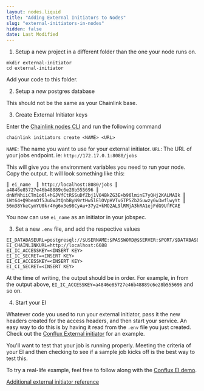 ```yaml
---
layout: nodes.liquid
title: "Adding External Initiators to Nodes"
slug: "external-initiators-in-nodes"
hidden: false
date: Last Modified
---
```

1. Setup a new project in a different folder than the one your node runs on. 

```
mkdir external-initiator
cd external-initiator
```
Add your code to this folder. 

2. Setup a *new* postgres database

This should not be the same as your Chainlink base.

3. Create External Initiator keys

Enter the [Chainlink nodes CLI](https://docs.chain.link/docs/miscellaneous#execute-commands-running-docker) and run the following command
```
chainlink initiators create <NAME> <URL>
```

`NAME`: The name you want to use for your external initiator.
`URL`: The URL of your jobs endpoint. ie: `http://172.17.0.1:8080/jobs`

This will give you the environment variables you need to run your node. Copy the output. It will look something like this:

```
║ ei_name  ║ http://localhost:8080/jobs ║ a4846e85727e46b48889c6e28b555696 ║ dnNfNhiiCTm1o6l+hGJVfCtRSSuDfZbj1VO4BkZG3E+b96lminE7yQHj2KALMAIk ║ iWt64+Q9benOf5JuGwJtQnbByN9rtHwSlElOVpHVTvGTP5Zb2Guwzy6w3wflwyYt ║ 56m38YkeCymYU0kr4Yg6x3e98CyAu+37y2+kMO2AL9lRMjA3hRA1ejFdG9UfFCAE
```
You now can use `ei_name` as an initiator in your jobspec. 

3. Set a new `.env` file, and add the respective values

```
EI_DATABASEURL=postgresql://$USERNAME:$PASSWORD@$SERVER:$PORT/$DATABASE
EI_CHAINLINKURL=http://localhost:6688
EI_IC_ACCESSKEY=<INSERT KEY>
EI_IC_SECRET=<INSERT KEY>
EI_CI_ACCESSKEY=<INSERT KEY>
EI_CI_SECRET=<INSERT KEY>
```
At the time of writing, the output should be in order. For example, in from the output above, `EI_IC_ACCESSKEY=a4846e85727e46b48889c6e28b555696` and so on.

4. Start your EI

Whatever code you used to run your external initiator, pass it the new headers created for the access headers, and then start your service. An easy way to do this is by having it read from the `.env` file you just created. Check out the <a href="https://github.com/Conflux-Network-Global/demo-cfx-chainlink" target="_blank">Conflux External initiator</a> for an example. 

You'll want to test that your job is running properly. Meeting the criteria of your EI and then checking to see if a sample job kicks off is the best way to test this. 

To try a real-life example, feel free to follow along with the <a href="https://www.youtube.com/watch?v=J8oJEp4qz5w" target="_blank">Conflux EI demo</a>.

<a href="https://github.com/smartcontractkit/chainlink/wiki/External-Initiators" target="_blank">Additional external initiator reference</a>